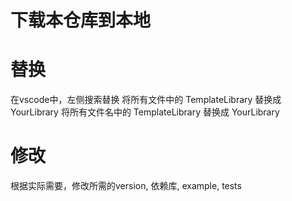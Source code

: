 
# 下载本仓库到本地

# 替换
在vscode中，左侧搜索替换
将所有文件中的 TemplateLibrary 替换成 YourLibrary
将所有文件名中的 TemplateLibrary 替换成 YourLibrary

# 修改
根据实际需要，修改所需的version, 依赖库, example, tests
 
 
